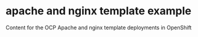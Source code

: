 # apache and nginx template example
Content for the OCP Apache and nginx template deployments in OpenShift
